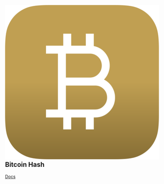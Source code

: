 ## ![alt text](./react-app/public/svg/logo.svg "Bitcoin Hash Logo") Bitcoin Hash

[Docs](./react-app/public/markdown/)
